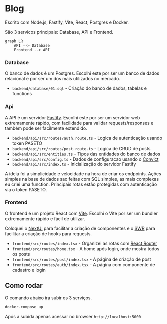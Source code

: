 # Blog

Escrito com Node.js, Fastify, Vite, React, Postgres e Docker.

São 3 servicos principais: Database, API e Frontend.

```mermaid
graph LR
    API --> Database
    Frontend --> API
```

### Database

O banco de dados é um Postgres. Escolhi este por ser um banco de dados relacional e por ser um dos mais utilizados no mercado.

- `backend/database/01.sql` - Criação do banco de dados, tabelas e functions

### Api

A API é um servidor [Fastify](https://www.fastify.io/). Escolhi este por ser um servidor web extremamente rápido, com facilidade para validar requests/responses e também pode ser facilmente extendido.

- `backend/api/src/routes/auth.route.ts` - Logica de autenticação usando token PASETO
- `backend/api/src/routes/post.route.ts` - Logica de CRUD de posts
- `backend/api/src/entities.ts` - Tipos das entidades do banco de dados
- `backend/api/src/config.ts` - Dados de configuracao usando o [Convict](https://github.com/mozilla/node-convict)
- `backend/api/src/index.ts` - Inicialização do servidor Fastify

A ideia foi a simplicidade e velocidade na hora de criar os endpoints.
Ações simples na base de dados sao feitas com SQL simples, as mais complexas eu criei uma function.
Principais rotas estão protegidas com autenticação via o token PASETO.

### Frontend

O frontend é um projeto React com [Vite](https://vitejs.dev/). Escolhi o Vite por ser um bundler extremamente rápido e fácil de utilizar.

Coloquei o [NextUI](https://nextui.org/) para facilitar a criação de componentes e o [SWR](https://swr.vercel.app/) para facilitar a criação de hooks para requests.

- `frontend/src/routes/index.tsx` - Organizei as rotas com [React Router](https://reactrouter.com/)
- `frontend/src/routes/home.tsx` - A home após login, onde mostra todos os posts
- `frontend/src/routes/post/index.tsx` - A página de criação de post
- `frontend/src/routes/auth/index.tsx` - A página com componente de cadastro e login


## Como rodar

O comando abaixo irá subir os 3 serviços.

```bash
docker-compose up
```

Após a subida apenas acessar no browser `http://localhost:5000`

